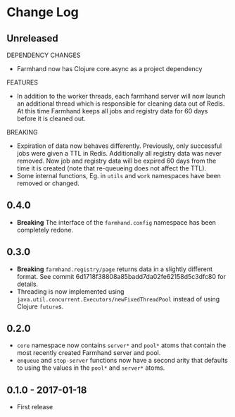 # Change Log

## Unreleased

DEPENDENCY CHANGES

- Farmhand now has Clojure core.async as a project dependency

FEATURES

- In addition to the worker threads, each farmhand server will now launch an
  additional thread which is responsible for cleaning data out of Redis. At
  this time Farmhand keeps all jobs and registry data for 60 days before it is
  cleaned out.

BREAKING

- Expiration of data now behaves differently. Previously, only successful jobs
  were given a TTL in Redis. Additionally all registry data was never removed.
  Now job and registry data will be expired 60 days from the time it is created
  (note that re-queueing does not affect the TTL).
- Some internal functions, Eg. in `utils` and `work` namespaces have been
  removed or changed.

## 0.4.0

- **Breaking** The interface of the `farmhand.config` namespace has been
  completely redone.

## 0.3.0

- **Breaking** `farmhand.registry/page` returns data in a slightly different
  format. See commit 6d1718f38808a85badd7da02fe62158d5c3dfc80 for details.
- Threading is now implemented using
  `java.util.concurrent.Executors/newFixedThreadPool` instead of using Clojure
  `future`s.

## 0.2.0

- `core` namespace now contains `server*` and `pool*` atoms that contain the
  most recently created Farmhand server and pool.
- `enqueue` and `stop-server` functions now have a second arity that defaults
  to using the values in the `pool*` and `server*` atoms.

## 0.1.0 - 2017-01-18

- First release
